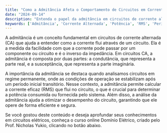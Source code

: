 ```yaml
---
title: "Como a Admitância Afeta o Comportamento de Circuitos em Corrente Alternada?"
date: "2024-09-14"
description: "Entenda o papel da admitância em circuitos de corrente alternada e como ela influencia o comportamento do sistema."
keywords: ['Admitância', 'Corrente Alternada', 'Potência', 'RMS', 'Período']
---
```


A admitância é um conceito fundamental em circuitos de corrente alternada (CA) que ajuda a entender como a corrente flui através de um circuito. Ela é a medida da facilidade com que a corrente pode passar por um componente ou circuito e é o inverso da impedância. Em circuitos CA, a admitância é composta por duas partes: a condutância, que representa a parte real, e a susceptância, que representa a parte imaginária.

A importância da admitância se destaca quando analisamos circuitos em regime permanente, onde as condições de operação se estabilizam após um período inicial transitório. Nesse contexto, a admitância permite calcular a corrente eficaz (RMS) que flui no circuito, o que é crucial para determinar a potência consumida ou fornecida pelo sistema. Além disso, a análise da admitância ajuda a otimizar o desempenho do circuito, garantindo que ele opere de forma eficiente e segura.

Se você gostou deste conteúdo e deseja aprofundar seus conhecimentos em circuitos elétricos, conheça o curso online Domínio Elétrico, criado pelo Prof. Nicholas Yukio, clicando no botão abaixo.